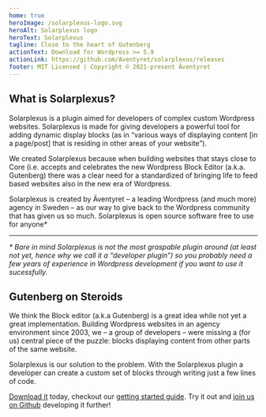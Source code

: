 ```yaml
---
home: true
heroImage: /solarplexus-logo.svg
heroAlt: Solarplexus logo
heroText: Solarplexus
tagline: Close to the heart of Gutenberg
actionText: Download for Wordpress >= 5.9
actionLink: https://github.com/Aventyret/solarplexus/releases
footer: MIT Licensed | Copyright © 2021-present Äventyret
---
```


<div class="grid">
  <div class="grid-col grid-col--6">

## What is Solarplexus?

Solarplexus is a plugin aimed for developers of complex custom Wordpress websites. Solarplexus is made for giving developers a powerful tool for adding dynamic display blocks (as in “various ways of displaying content [in a page/post] that is residing in other areas of your website”).

We created Solarplexus because when building websites that stays close to Core (i.e. accepts and celebrates the new Wordpress Block Editor (a.k.a. Gutenberg) there was a clear need for a standardized of bringing life to feed based websites also in the new era of Wordpress.

Solarplexus is created by Äventyret – a leading Wordpress (and much more) agency in Sweden – as our way to give back to the Wordpress community that has given us so much. Solarplexus is open source software free to use for anyone*

---

_* Bare in mind Solarplexus is not the most graspable plugin around (at least not yet, hence why we call it a “developer plugin”) so you probably need a few years of experience in Wordpress development if you want to use it sucessfully._

  </div>
  <div class="grid-col grid-col--6">

## Gutenberg on Steroids

We think the Block editor (a.k.a Gutenberg) is a great idea while not yet a great implementation. Building Wordpress websites in an agency environment since 2003, we – a group of developers – were missing a (for us) central piece of the puzzle: blocks displaying content from other parts of the same website.

Solarplexus is our solution to the problem. With the Solarplexus plugin a developer can create a custom set of blocks through writing just a few lines of code.

[Download it](https://github.com/Aventyret/solarplexus/releases) today, checkout our [getting started guide](/guide/). Try it out and [join us on Github](https://github.com/Aventyret/solarplexus) developing it further!

  </div>
</div>
